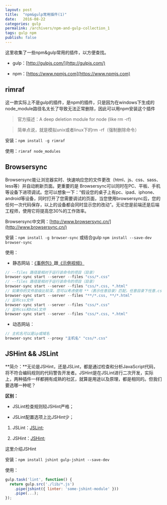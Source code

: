 ```yaml
---
layout: post
title:  "npm&gulp常用插件(1)"
date:   2016-08-22
categories: gulp
permalink: /archivers/npm-and-gulp-collection_1
tags: gulp npm
publish: false
---
```


这里收集了一些npm&gulp常用的插件，以方便查找。

- gulp：[http://gulpjs.com/](http://gulpjs.com/)

- npm：[https://www.npmjs.com](https://www.npmjs.com)

## rimraf ##

这一款实际上不是gulp的插件，是npm的插件，只是因为在windows下生成的node_module路径名太长了导致无法正常删除，因此可以用npm安装这个插件

> 官方描述：A deep deletion module for node (like rm -rf) 

> 简单点说，就是模拟unix或者linux下的rm -rf（强制删除命令）

安装：```npm install -g rimraf```

使用：```rimraf node_modules```

## Browsersync ##

Browsersync能让浏览器实时、快速响应您的文件更改（html、js、css、sass、less等）并自动刷新页面。更重要的是 Browsersync可以同时在PC、平板、手机等设备下进项调试。您可以想象一下：“假设您的桌子上有pc、ipad、iphone、android等设备，同时打开了您需要调试的页面，当您使用browsersync后，您的任何一次代码保存，以上的设备都会同时显示您的改动”。无论您是前端还是后端工程师，使用它将提高您30%的工作效率。

Browsersync中文网：[http://www.browsersync.cn/](http://www.browsersync.cn/)

安装：```npm install -g browser-sync``` 或结合gulp ```npm install --save-dev browser-sync```

使用：

- 静态网站：[《事例包》](http://www.browsersync.cn/example/packages/BrowsersyncExample.zip)跟[《示例视频》](http://www.browsersync.cn/example/video/browsersync1.mp4)

```javascript
// --files 路径是相对于运行该命令的项目（目录） 
browser-sync start --server --files "css/*.css"
// --files 路径是相对于运行该命令的项目（目录） 
browser-sync start --server --files "css/*.css, *.html"
// 如果你的文件层级比较深，您可以考虑使用 **（表示任意目录）匹配，任意目录下任意.css 或 .html文件。 
browser-sync start --server --files "**/*.css, **/*.html"
// 监听css文件 
browser-sync start --server --files "css/*.css"
// 监听css和html文件 
browser-sync start --server --files "css/*.css, *.html"
```

- 动态网站：

```javascript
// 主机名可以是ip或域名
browser-sync start --proxy "主机名" "css/*.css"
```

## JSHint && JSLint ##

**简介：**无论是JSHint，还是JSLint，都是通过检查和分析JavaScript代码，将不符合编码规则的代码警告开发者。JSHint是在JSLint进行二次开发，实际上，两种插件一样都拥有成熟的社区，就算是用途以及原理，都是相同的。但我们要选哪一种呢？

**区别：**

- JSLint检查规则较JSHint严格；

- JSLint配置选项上比JSHint少；

1. JSLint：[JSLint](https://github.com/douglascrockford/JSLint);

2. JSHint：[JSHint](https://github.com/spalger/gulp-jshint);

这里介绍JSHint

安装：```npm install jshint gulp-jshint --save-dev```

使用：

```javascript
gulp.task('lint', function() {
  return gulp.src('./lib/*.js')
    .pipe(jshint({ linter: 'some-jshint-module' }))
    .pipe(...);
});	
```